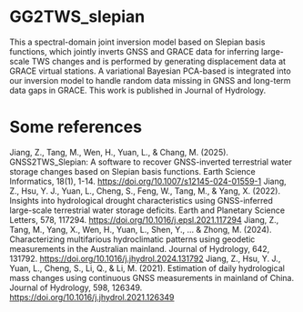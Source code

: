 # GG2TWS_slepian
This a spectral-domain joint inversion model based on Slepian basis functions, which jointly inverts GNSS and GRACE data for inferring large-scale TWS changes and is performed by generating displacement data at GRACE virtual stations. A variational Bayesian PCA-based is integrated into our inversion model to handle random data missing in GNSS and long-term data gaps in GRACE. 
This work is published in Journal of Hydrology.
# Some references
Jiang, Z., Tang, M., Wen, H., Yuan, L., & Chang, M. (2025). GNSS2TWS_Slepian: A software to recover GNSS-inverted terrestrial water storage changes based on Slepian basis functions. Earth Science Informatics, 18(1), 1-14. https://doi.org/10.1007/s12145-024-01559-1
Jiang, Z., Hsu, Y. J., Yuan, L., Cheng, S., Feng, W., Tang, M., & Yang, X. (2022). Insights into hydrological drought characteristics using GNSS-inferred large-scale terrestrial water storage deficits. Earth and Planetary Science Letters, 578, 117294. https://doi.org/10.1016/j.epsl.2021.117294
Jiang, Z., Tang, M., Yang, X., Wen, H., Yuan, L., Shen, Y., ... & Zhong, M. (2024). Characterizing multifarious hydroclimatic patterns using geodetic measurements in the Australian mainland. Journal of Hydrology, 642, 131792. https://doi.org/10.1016/j.jhydrol.2024.131792
Jiang, Z., Hsu, Y. J., Yuan, L., Cheng, S., Li, Q., & Li, M. (2021). Estimation of daily hydrological mass changes using continuous GNSS measurements in mainland of China. Journal of Hydrology, 598, 126349. https://doi.org/10.1016/j.jhydrol.2021.126349

